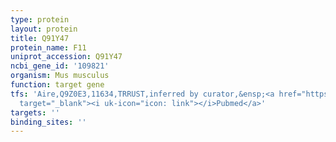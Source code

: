 ```yaml
---
type: protein
layout: protein
title: Q91Y47
protein_name: F11
uniprot_accession: Q91Y47
ncbi_gene_id: '109821'
organism: Mus musculus
function: target gene
tfs: 'Aire,Q9Z0E3,11634,TRRUST,inferred by curator,&ensp;<a href="https://www.ncbi.nlm.nih.gov/pubmed/?term=22203960%5Buid%5D"
  target="_blank"><i uk-icon="icon: link"></i>Pubmed</a>'
targets: ''
binding_sites: ''
---
```

